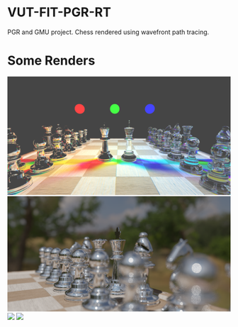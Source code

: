 # VUT-FIT-PGR-RT
PGR and GMU project. Chess rendered using wavefront path tracing.

# Some Renders
![](images/render0.png)
![](images/render1.png)
![](images/render2.png)
![](images/render3.png)
